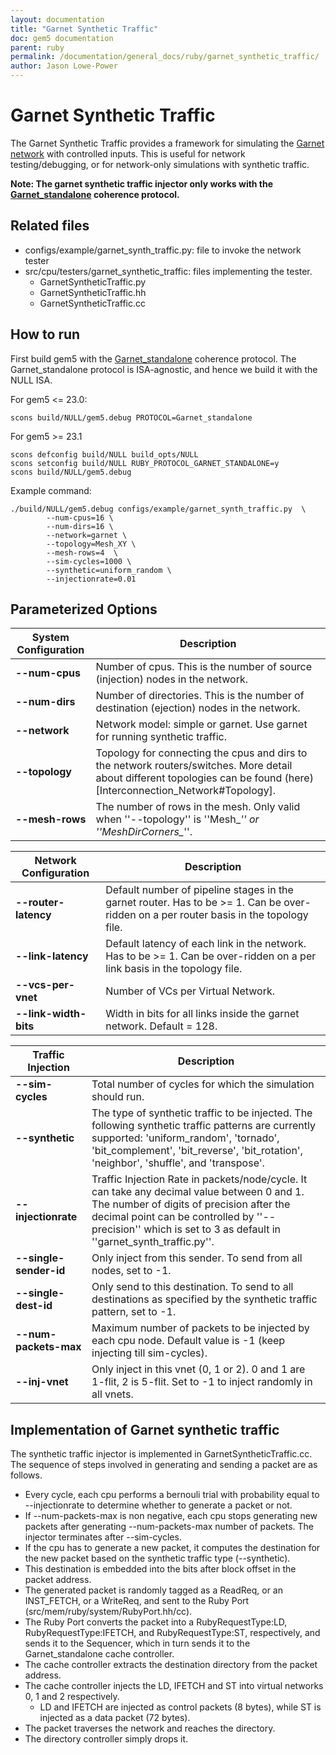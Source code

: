 ```yaml
---
layout: documentation
title: "Garnet Synthetic Traffic"
doc: gem5 documentation
parent: ruby
permalink: /documentation/general_docs/ruby/garnet_synthetic_traffic/
author: Jason Lowe-Power
---
```


# Garnet Synthetic Traffic

The Garnet Synthetic Traffic provides a framework for simulating the [Garnet network](/documentation/general_docs/ruby/garnet-2) with controlled inputs. This is useful for network testing/debugging, or for network-only simulations with synthetic traffic.

**Note: The garnet synthetic traffic injector only works with the [Garnet_standalone](/documentation/general_docs/ruby/Garnet_standalone.md) coherence protocol.**

## Related files

* configs/example/garnet_synth_traffic.py: file to invoke the network tester
* src/cpu/testers/garnet_synthetic_traffic: files implementing the tester.
  * GarnetSyntheticTraffic.py
  * GarnetSyntheticTraffic.hh
  * GarnetSyntheticTraffic.cc

## How to run

First build gem5 with the [Garnet_standalone](/documentation/general_docs/ruby/Garnet_standalone.md) coherence protocol. The Garnet_standalone protocol is ISA-agnostic, and hence we build it with the NULL ISA.

For gem5 <= 23.0:

```
scons build/NULL/gem5.debug PROTOCOL=Garnet_standalone
```

For gem5 >= 23.1

```
scons defconfig build/NULL build_opts/NULL
scons setconfig build/NULL RUBY_PROTOCOL_GARNET_STANDALONE=y
scons build/NULL/gem5.debug
```

Example command:

```
./build/NULL/gem5.debug configs/example/garnet_synth_traffic.py  \
        --num-cpus=16 \
        --num-dirs=16 \
        --network=garnet \
        --topology=Mesh_XY \
        --mesh-rows=4  \
        --sim-cycles=1000 \
        --synthetic=uniform_random \
        --injectionrate=0.01
```

## Parameterized Options

| **System Configuration** |  **Description**  |
|------------|-----------|
 | **--num-cpus** | Number of cpus. This is the number of source (injection) nodes in the network. |
 | **--num-dirs** | Number of directories. This is the number of destination (ejection) nodes in the network. |
 | **--network** | Network model: simple or garnet. Use garnet for running synthetic traffic. |
 | **--topology** | Topology for connecting the cpus and dirs to the network routers/switches. More detail about different topologies can be found (here)[Interconnection_Network#Topology]. |
 | **--mesh-rows** | The number of rows in the mesh. Only valid when ''--topology'' is ''Mesh_*'' or ''MeshDirCorners_*''. |



 | **Network Configuration** | **Description** |
 |------------|-----------|
 | **--router-latency** | Default number of pipeline stages in the garnet router. Has to be >= 1.  Can be over-ridden on a per router basis in the topology file. |
 | **--link-latency** | Default latency of each link in the network. Has to be >= 1.  Can be over-ridden on a per link basis in the topology file. |
 | **--vcs-per-vnet** | Number of VCs per Virtual Network. |
 | **--link-width-bits** | Width in bits for all links inside the garnet network. Default = 128. |



 | **Traffic Injection** | **Description** |
 |------------|-----------|
 | **--sim-cycles** | Total number of cycles for which the simulation should run. |
 | **--synthetic** | The type of synthetic traffic to be injected. The following synthetic traffic patterns are currently supported: 'uniform_random', 'tornado', 'bit_complement', 'bit_reverse', 'bit_rotation', 'neighbor', 'shuffle',  and 'transpose'. |
 | **--injectionrate** | Traffic Injection Rate in packets/node/cycle. It can take any decimal value between 0 and 1. The number of digits of precision after the decimal point can be controlled by ''--precision'' which is set to 3 as default in ''garnet_synth_traffic.py''. |
 | **--single-sender-id** | Only inject from this sender. To send from all nodes, set to -1. |
 | **--single-dest-id** | Only send to this destination. To send to all destinations as specified by the synthetic traffic pattern, set to -1. |
 | **--num-packets-max** | Maximum number of packets to be injected by each cpu node. Default value is -1 (keep injecting till sim-cycles). |
 | **--inj-vnet** | Only inject in this vnet (0, 1 or 2). 0 and 1 are 1-flit, 2 is 5-flit. Set to -1 to inject randomly in all vnets. |


## Implementation of Garnet synthetic traffic
The synthetic traffic injector is implemented in GarnetSyntheticTraffic.cc. The sequence of steps involved in generating and sending a packet are as follows.

* Every cycle, each cpu performs a bernouli trial with probability equal to --injectionrate to determine whether to generate a packet or not.
* If --num-packets-max is non negative, each cpu stops generating new packets after generating --num-packets-max number of packets. The injector terminates after --sim-cycles.
* If the cpu has to generate a new packet, it computes the destination for the new packet based on the synthetic traffic type (--synthetic).
* This destination is embedded into the bits after block offset in the packet address.
* The generated packet is randomly tagged as a ReadReq, or an INST_FETCH, or a WriteReq, and sent to the Ruby Port (src/mem/ruby/system/RubyPort.hh/cc).
* The Ruby Port converts the packet into a RubyRequestType:LD, RubyRequestType:IFETCH, and RubyRequestType:ST, respectively, and sends it to the Sequencer, which in turn sends it to the Garnet_standalone cache controller.
* The cache controller extracts the destination directory from the packet address.
* The cache controller injects the LD, IFETCH and ST into virtual networks 0, 1 and 2 respectively.
  * LD and IFETCH are injected as control packets (8 bytes), while ST is injected as a data packet (72 bytes).
* The packet traverses the network and reaches the directory.
* The directory controller simply drops it.
